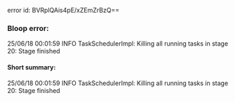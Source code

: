 error id: BVRplQAis4pE/xZEmZrBzQ==
### Bloop error:

25/06/18 00:01:59 INFO TaskSchedulerImpl: Killing all running tasks in stage 20: Stage finished
#### Short summary: 

25/06/18 00:01:59 INFO TaskSchedulerImpl: Killing all running tasks in stage 20: Stage finished